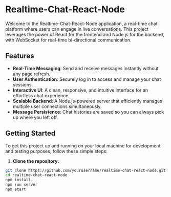 # Realtime-Chat-React-Node

Welcome to the Realtime-Chat-React-Node application, a real-time chat platform where users can engage in live conversations. This project leverages the power of React for the frontend and Node.js for the backend, with WebSocket for real-time bi-directional communication.

## Features

- **Real-Time Messaging**: Send and receive messages instantly without any page refresh.
- **User Authentication**: Securely log in to access and manage your chat sessions.
- **Interactive UI**: A clean, responsive, and intuitive interface for an effortless chat experience.
- **Scalable Backend**: A Node.js-powered server that efficiently manages multiple user connections simultaneously.
- **Message Persistence**: Chat histories are saved so you can always pick up where you left off.

## Getting Started

To get this project up and running on your local machine for development and testing purposes, follow these simple steps:

1. **Clone the repository:**

```sh
git clone https://github.com/yourusername/realtime-chat-react-node.git
cd realtime-chat-react-node
npm install
npm run server
npm start
